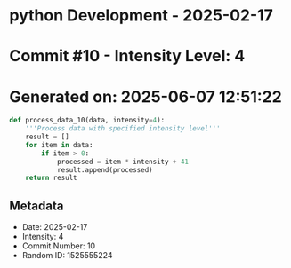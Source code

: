 ﻿# python Development - 2025-02-17
# Commit #10 - Intensity Level: 4
# Generated on: 2025-06-07 12:51:22
```python
def process_data_10(data, intensity=4):
    '''Process data with specified intensity level'''
    result = []
    for item in data:
        if item > 0:
            processed = item * intensity + 41
            result.append(processed)
    return result
```
## Metadata
- Date: 2025-02-17
- Intensity: 4
- Commit Number: 10
- Random ID: 1525555224
